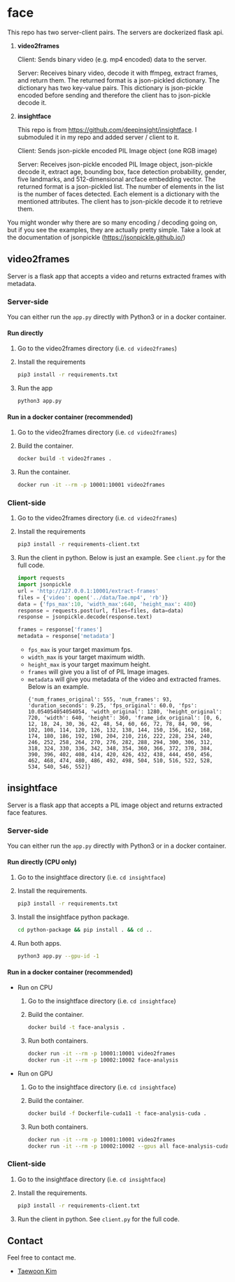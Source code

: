 # face

This repo has two server-client pairs. The servers are dockerized flask api.

1. **video2frames**

    Client: Sends binary video (e.g. mp4 encoded) data to the server.
    
    Server: Receives binary video, decode it with ffmpeg, extract frames, and return them. The returned format is a json-pickled dictionary. The dictionary has two key-value pairs. This dictionary is json-pickle encoded before sending and therefore the client has to json-pickle decode it.

1.  **insightface**

    This repo is from https://github.com/deepinsight/insightface. I submoduled it in my repo and added server / client to it.

    Client: Sends json-pickle encoded PIL Image object (one RGB image)

    Server: Receives json-pickle encoded PIL Image object, json-pickle decode it, extract age, bounding box, face detection probability, gender, five landmarks, and 512-dimensional arcface embedding vector. The returned format is a json-pickled list. The number of elements in the list is the number of faces detected. Each element is a dictionary with the mentioned attributes. The client has to json-pickle decode it to retrieve them.

You might wonder why there are so many encoding / decoding going on, but if you see the examples, they are actually pretty simple. Take a look at the documentation of jsonpickle (https://jsonpickle.github.io/)


## video2frames

Server is a flask app that accepts a video and returns extracted frames with metadata.

### Server-side

You can either run the `app.py` directly with Python3 or in a docker container.

#### Run directly

1. Go to the video2frames directory (i.e. `cd video2frames`) 

1. Install the requirements
    ```bash
    pip3 install -r requirements.txt
    ```

2. Run the app
    ```bash
    python3 app.py
    ```

#### Run in a docker container (recommended)

1. Go to the video2frames directory (i.e. `cd video2frames`) 

2. Build the container.
    ```bash
    docker build -t video2frames .
    ```
3. Run the container.
    ```bash
    docker run -it --rm -p 10001:10001 video2frames 
    ```

### Client-side

1. Go to the video2frames directory (i.e. `cd video2frames`)


1. Install the requirements
    ```bash
    pip3 install -r requirements-client.txt
    ```

1. Run the client in python. Below is just an example. See `client.py` for the full code.
    ```python
    import requests
    import jsonpickle
    url = 'http://127.0.0.1:10001/extract-frames'
    files = {'video': open('../data/Tae.mp4', 'rb')}
    data = {'fps_max':10, 'width_max':640, 'height_max': 480}
    response = requests.post(url, files=files, data=data)
    response = jsonpickle.decode(response.text)

    frames = response['frames']
    metadata = response['metadata']
    ```

   - `fps_max` is your target maximum fps.
   - `width_max` is your target maximum width.
   - `height_max` is your target maximum height.
   - `frames` will give you a list of of PIL Image images.
   - `metadata` will give you metadata of the video and extracted frames. Below is an example.
        ```
        {'num_frames_original': 555, 'num_frames': 93, 'duration_seconds': 9.25, 'fps_original': 60.0, 'fps': 10.054054054054054, 'width_original': 1280, 'height_original': 720, 'width': 640, 'height': 360, 'frame_idx_original': [0, 6, 12, 18, 24, 30, 36, 42, 48, 54, 60, 66, 72, 78, 84, 90, 96, 102, 108, 114, 120, 126, 132, 138, 144, 150, 156, 162, 168, 174, 180, 186, 192, 198, 204, 210, 216, 222, 228, 234, 240, 246, 252, 258, 264, 270, 276, 282, 288, 294, 300, 306, 312, 318, 324, 330, 336, 342, 348, 354, 360, 366, 372, 378, 384, 390, 396, 402, 408, 414, 420, 426, 432, 438, 444, 450, 456, 462, 468, 474, 480, 486, 492, 498, 504, 510, 516, 522, 528, 534, 540, 546, 552]}
        ```

## insightface

Server is a flask app that accepts a PIL image object and returns extracted face features.

### Server-side

You can either run the `app.py` directly with Python3 or in a docker container.

#### Run directly (CPU only)

1. Go to the insightface directory (i.e. `cd insightface`)

1. Install the requirements.
    ```bash
    pip3 install -r requirements.txt
    ```

1. Install the insightface python package.

    ```bash
    cd python-package && pip install . && cd ..
    ```

2. Run both apps.
    ```bash
    python3 app.py --gpu-id -1
    ```

#### Run in a docker container (recommended)

- Run on CPU

  1. Go to the insightface directory (i.e. `cd insightface`)

  2. Build the container.
      ```bash
      docker build -t face-analysis .  
      ```

  3. Run both containers.
      ```bash
      docker run -it --rm -p 10001:10001 video2frames 
      docker run -it --rm -p 10002:10002 face-analysis
      ```

- Run on GPU

  1. Go to the insightface directory (i.e. `cd insightface`)

  2. Build the container.
      ```bash
      docker build -f Dockerfile-cuda11 -t face-analysis-cuda .  
      ```

  3. Run both containers.
      ```bash
      docker run -it --rm -p 10001:10001 video2frames 
      docker run -it --rm -p 10002:10002 --gpus all face-analysis-cuda
      ```

### Client-side

1. Go to the insightface directory (i.e. `cd insightface`)

1. Install the requirements.
    ```bash
    pip3 install -r requirements-client.txt
    ```

2. Run the client in python. See `client.py` for the full code.

## Contact

Feel free to contact me.

* [Taewoon Kim](https://tae898.github.io/)

